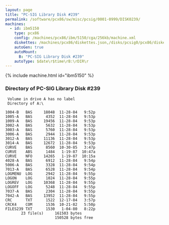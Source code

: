 ```yaml
---
layout: page
title: "PC-SIG Library Disk #239"
permalink: /software/pcx86/sw/misc/pcsig/0001-0999/DISK0239/
machines:
  - id: ibm5150
    type: pcx86
    config: /machines/pcx86/ibm/5150/cga/256kb/machine.xml
    diskettes: /machines/pcx86/diskettes.json,/disks/pcsig0/pcx86/diskettes.json
    autoGen: true
    autoMount:
      B: "PC-SIG Library Disk #239"
    autoType: $date\r$time\rB:\rDIR\r
---
```


{% include machine.html id="ibm5150" %}

### Directory of PC-SIG Library Disk #239

     Volume in drive A has no label
     Directory of A:\

    1004-B   BAS     18048  11-28-84   9:52p
    1005-A   BAS      4352  11-28-84   9:53p
    1009-A   BAS     19456  11-28-84   9:53p
    3002-A   BAS      5632  11-28-84   9:53p
    3003-A   BAS      5760  11-28-84   9:53p
    3006-A   BAS      2944  11-28-84   9:53p
    3012-A   BAS     11136  11-28-84   9:53p
    3014-A   BAS     12672  11-28-84   9:53p
    CURVE    BAS      8560  10-30-85   3:47p
    CURVE    ABS      1484   1-19-87  10:47a
    CURVE    NFO     14265   1-19-87  10:15a
    4028-A   BAS      6912  11-28-84   9:54p
    5006-A   BAS      3328  11-28-84   9:54p
    7013-A   BAS      6528  11-28-84   9:54p
    LOGMENU  LOG      2942  11-28-84   9:55p
    LOGON    LOG      1024  11-28-84   9:55p
    LOGREV   LOG     10368  11-28-84   9:55p
    LOGOFF   LOG      5248  11-28-84   9:55p
    7037-A   BAS      2304  11-28-84   9:55p
    7042-A   BAS     13952  11-28-84   9:55p
    CRC      TXT      1522  12-17-84   3:57p
    CRCK4    COM      1536  10-21-82   5:50p
    FILES239 TXT      1530   1-04-80   8:22p
           23 file(s)     161503 bytes
                          150528 bytes free
